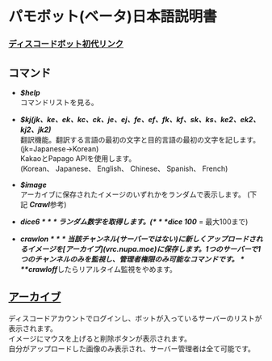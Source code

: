 # パモボット(ベータ)日本語説明書

### [ディスコードボット初代リンク](https://discordapp.com/oauth2/authorize?client_id=502450494380179461&permissions=522304&scope=bot)

## コマンド
- ***$help***  
コマンドリストを見る。

- ***$kj(jk、ke、ek、kc、ck、je、ej、fe、ef、fk、kf、sk、ks、ke2、ek2、kj2、jk2)***  
翻訳機能。翻訳する言語の最初の文字と目的言語の最初の文字を記します。 (jk=Japanese→Korean)  
KakaoとPapago APIを使用します。  
(Korean、 Japanese、 English、 Chinese、 Spanish、 French)

- ***$image***  
アーカイブに保存されたイメージのいずれかをランダムで表示します。 (下記 ***Crawl***参考)

- ***$dice 6***  
ランダム数字を取得します。 (***$dice 100*** = 最大100まで)

- ***$crawl on***  
当該チャンネル(サーバーではない)に新しくアップロードされるイメージを[アーカイブ](vrc.nupa.moe)に保存します。  
1つのサーバーで1つのチャンネルのみを監視し、管理者権限のみ可能なコマンドです。  
***$crawloff***したらリアルタイム監視をやめます。

## [アーカイブ](http://vrc.nupa.moe/)  
ディスコードアカウントでログインし、ボットが入っているサーバーのリストが表示されます。  
イメージにマウスを上げると削除ボタンが表示されます。  
自分がアップロードした画像のみ表示され、サーバー管理者は全て可能です。